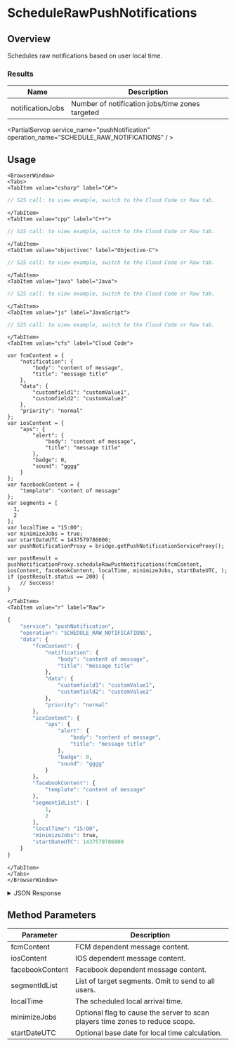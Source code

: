 # ScheduleRawPushNotifications
## Overview
Schedules raw notifications based on user local time.





### Results
Name | Description
--------- | -----------
notificationJobs | Number of notification jobs/time zones targeted

<PartialServop service_name="pushNotification" operation_name="SCHEDULE_RAW_NOTIFICATIONS" / >

## Usage

```mdx-code-block
<BrowserWindow>
<Tabs>
<TabItem value="csharp" label="C#">
```

```csharp
// S2S call: to view example, switch to the Cloud Code or Raw tab.
```

```mdx-code-block
</TabItem>
<TabItem value="cpp" label="C++">
```

```cpp
// S2S call: to view example, switch to the Cloud Code or Raw tab.
```

```mdx-code-block
</TabItem>
<TabItem value="objectivec" label="Objective-C">
```

```objectivec
// S2S call: to view example, switch to the Cloud Code or Raw tab.
```

```mdx-code-block
</TabItem>
<TabItem value="java" label="Java">
```

```java
// S2S call: to view example, switch to the Cloud Code or Raw tab.
```

```mdx-code-block
</TabItem>
<TabItem value="js" label="JavaScript">
```

```javascript
// S2S call: to view example, switch to the Cloud Code or Raw tab.
```

```mdx-code-block
</TabItem>
<TabItem value="cfs" label="Cloud Code">
```

```cfscript
var fcmContent = {
	"notification": {
		"body": "content of message",
		"title": "message title"
	},
	"data": {
		"customfield1": "customValue1",
		"customfield2": "customValue2"
	},
	"priority": "normal"
};
var iosContent = {
	"aps": {
		"alert": {
			"body": "content of message",
			"title": "message title"
		},
		"badge": 0,
		"sound": "gggg"
	}
};
var facebookContent = {
	"template": "content of message"
};
var segments = [
  1,
  2
];
var localTime = "15:00";
var minimizeJobs = true;
var startDateUTC = 1437579786000;
var pushNotificationProxy = bridge.getPushNotificationServiceProxy();

var postResult = pushNotificationProxy.scheduleRawPushNotifications(fcmContent, iosContent, facebookContent, localTime, minimizeJobs, startDateUTC, );
if (postResult.status == 200) {
    // Success!
}
```

```mdx-code-block
</TabItem>
<TabItem value="r" label="Raw">
```

```r
{
	"service": "pushNotification",
	"operation": "SCHEDULE_RAW_NOTIFICATIONS",
	"data": {
		"fcmContent": {
			"notification": {
				"body": "content of message",
				"title": "message title"
			},
			"data": {
				"customfield1": "customValue1",
				"customfield2": "customValue2"
			},
			"priority": "normal"
		},
		"iosContent": {
			"aps": {
				"alert": {
					"body": "content of message",
					"title": "message title"
				},
				"badge": 0,
				"sound": "gggg"
			}
		},
		"facebookContent": {
			"template": "content of message"
		},
		"segmentIdList": [
			1,
			2
		],
		"localTime": "15:00",
		"minimizeJobs": true,
		"startDateUTC": 1437579786000
	}
}
```

```mdx-code-block
</TabItem>
</Tabs>
</BrowserWindow>
```

<details>
<summary>JSON Response</summary>

```json
{
    "packetId": 1,
    "messageResponses": [
        {
            "status": 200,
            "data": {
                "notificationJobs": 5
            }
        }
    ]
}
```
</details>

## Method Parameters
Parameter | Description
--------- | -----------
fcmContent | FCM dependent message content. 
iosContent | IOS dependent message content. 
facebookContent | Facebook dependent message content. 
segmentIdList | List of target segments. Omit to send to all users. 
localTime | The scheduled local arrival time. 
minimizeJobs | Optional flag to cause the server to scan players time zones to reduce scope. 
startDateUTC | Optional base date for local time calculation. 



